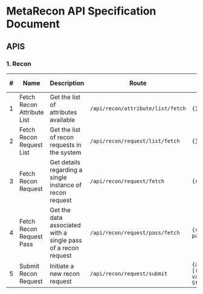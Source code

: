 # MetaRecon API Specification Document

## APIS
### 1. Recon

|#|Name|Description|Route|Request Object|Request Type|Response Object (Success)|
|-|-|-|-|-|-|-|
|1|Fetch Recon Attribute List|Get the list of attributes available|`/api/recon/attribute/list/fetch`|`{}`|`POST`|`{attributes: [{id: Number, name: String, type: String}]}`|
|2|Fetch Recon Request List|Get the list of recon requests in the system|`/api/recon/request/list/fetch`|`{}`|`POST`|`{requests: [{id: Number, maxPasses: Number, passInProgress: Number, completed: Boolean}]}`|
|3|Fetch Recon Request|Get details regarding a single instance of recon request|`/api/recon/request/fetch`|`{requestId: Number}`|`POST`|`{maxPasses: Number, passInProgress: Number, completed: Boolean}`|
|4|Fetch Recon Request Pass|Get the data associated with a single pass of a recon request|`/api/recon/request/pass/fetch`|`{requestId: Number, passId: Number}`|`POST`|`{[{attribute: {id: Number, name: String, type: String}, data: [{tool: {id: Number, name: String, attributeUsed: {id: Number, name: String, type: String}}, results: [{id: Number, value: String/Number/Boolean}]}]}]}`|
|5|Submit Recon Request|Initiate a new recon request|`/api/recon/request/submit`|`{attributes: [{attributeId: Number, value: String/Number/Boolean}]}`|`POST`|`{id: Number}`|